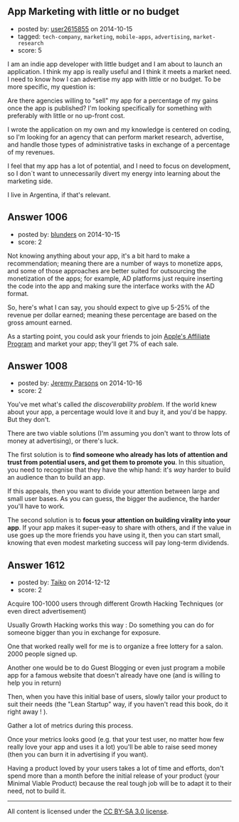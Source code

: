 ## App Marketing with little or no budget

- posted by: [user2615855](https://stackexchange.com/users/3089386/user2615855) on 2014-10-15
- tagged: `tech-company`, `marketing`, `mobile-apps`, `advertising`, `market-research`
- score: 5

I am an indie app developer with little budget and I am about to launch an application. I think my app is really useful and I think it meets a market need. I need to know how I can advertise my app with little or no budget. To be more specific, my question is:

Are there agencies willing to "sell" my app for a percentage of my gains once the app is published? I'm looking specifically for something with preferably with little or no up-front cost.

I wrote the application on my own and my knowledge is centered on coding, so I'm looking for an agency that can perform market research, advertise, and handle those types of administrative tasks in exchange of a percentage of my revenues.

I feel that my app has a lot of potential, and I need to focus on development, so I don´t want to unnecessarily divert my energy into learning about the marketing side.

I live in Argentina, if that's relevant.


## Answer 1006

- posted by: [blunders](https://stackexchange.com/users/216182/blunders) on 2014-10-15
- score: 2

<p>Not knowing anything about your app, it's a bit hard to make a recommendation; meaning there are a number of ways to monetize apps, and some of those approaches are better suited for outsourcing the monetization of the apps; for example, AD platforms just require inserting the code into the app and making sure the interface works with the AD format.</p>

<p>So, here's what I can say, you should expect to give up 5-25% of the revenue per dollar earned; meaning these percentage are based on the gross amount earned.</p>

<p>As a starting point, you could ask your friends to join <a href="https://www.apple.com/itunes/affiliates/resources/documentation/faq_en.html" rel="nofollow">Apple's Affiliate Program</a> and market your app; they'll get 7% of each sale.</p>



## Answer 1008

- posted by: [Jeremy Parsons](https://stackexchange.com/users/497810/jeremy-parsons) on 2014-10-16
- score: 2

You've met what's called *the discoverability problem*. If the world knew about your app, a percentage would love it and buy it, and you'd be happy. But they don't.

There are two viable solutions (I'm assuming you don't want to throw lots of money at advertising), or there's luck.

The first solution is to **find someone who already has lots of attention and trust from potential users, and get them to promote you**. In this situation, you need to recognise that they have the whip hand: it's *way* harder to build an audience than to build an app.

If this appeals, then you want to divide your attention between large and small user bases. As you can guess, the bigger the audience, the harder you'll have to work.

The second solution is to **focus your attention on building virality into your app**. If your app makes it super-easy to share with others, and if the value in use goes up the more friends you have using it, then you can start small, knowing that even modest marketing success will pay long-term dividends.


## Answer 1612

- posted by: [Taiko](https://stackexchange.com/users/334941/taiko) on 2014-12-12
- score: 2

Acquire 100-1000 users through different Growth Hacking Techniques (or even direct advertisement)

Usually Growth Hacking works this way : Do something you can do for someone bigger than you in exchange for exposure.

One that worked really well for me is to organize a free lottery for a salon. 2000 people signed up.

Another one would be to do Guest Blogging or even just program a mobile app for a famous website that doesn't already have one (and is willing to help you in return)


Then, when you have this initial base of users, slowly tailor your product to suit their needs (the "Lean Startup" way, if you haven't read this book, do it right away ! ).

Gather a lot of metrics during this process.

Once your metrics looks good (e.g. that your test user, no matter how few really love your app and uses it a lot) you'll be able to raise seed money (then you can burn it in advertising if you want).

Having a product loved by your users takes a lot of time and efforts, don't spend more than a month before the initial release of your product (your Minimal Viable Product) because the real tough job will be to adapt it to their need, not to build it.



---

All content is licensed under the [CC BY-SA 3.0 license](https://creativecommons.org/licenses/by-sa/3.0/).
